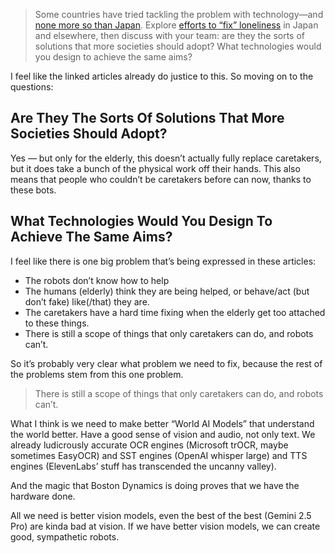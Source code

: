 > Some countries have tried tackling the problem with technology—and [none more so than Japan](https://www.huffpost.com/entry/japan-loneliness-aging-robots-technology_n_5b72873ae4b0530743cd04aa). Explore [efforts to “fix” loneliness](https://www.technologyreview.com/2023/01/09/1065135/japan-automating-eldercare-robots/) in Japan and elsewhere, then discuss with your team: are they the sorts of solutions that more societies should adopt? What technologies would you design to achieve the same aims?

I feel like the linked articles already do justice to this. So moving on to the questions:

## Are They The Sorts Of Solutions That More Societies Should Adopt?

Yes — but only for the elderly, this doesn’t actually fully replace caretakers, but it does take a bunch of the physical work off their hands. This also means that people who couldn’t be caretakers before can now, thanks to these bots.

## What Technologies Would You Design To Achieve The Same Aims?

I feel like there is one big problem that’s being expressed in these articles:

 - The robots don’t know how to help
 - The humans (elderly) think they are being helped, or behave/act (but don’t fake) like(/that) they are.
 - The caretakers have a hard time fixing when the elderly get too attached to these things.
 - There is still a scope of things that only caretakers can do, and robots can’t.

So it’s probably very clear what problem we need to fix, because the rest of the problems stem from this one problem.

> There is still a scope of things that only caretakers can do, and robots can’t.

What I think is we need to make better “World AI Models” that understand the world better. Have a good sense of vision and audio, not only text. We already ludicrously accurate OCR engines (Microsoft trOCR, maybe sometimes EasyOCR) and SST engines (OpenAI whisper large) and TTS engines (ElevenLabs’ stuff has transcended the uncanny valley).

And the magic that Boston Dynamics is doing proves that we have the hardware done.

All we need is better vision models, even the best of the best (Gemini 2.5 Pro) are kinda bad at vision. If we have better vision models, we can create good, sympathetic robots.
